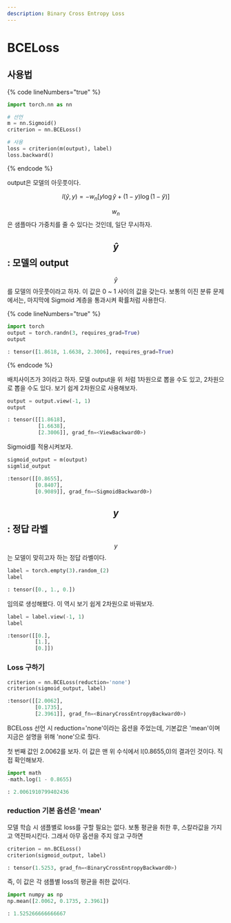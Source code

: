 ```yaml
---
description: Binary Cross Entropy Loss
---
```


# BCELoss

## 사용법

{% code lineNumbers="true" %}
```python
import torch.nn as nn

# 선언
m = nn.Sigmoid()
criterion = nn.BCELoss()

# 사용
loss = criterion(m(output), label)
loss.backward()
```
{% endcode %}

output은 모델의 아웃풋이다.

$$l(\hat{y}, y) = -w_n [y \log \hat{y} + (1-y)\log (1- \hat{y})]$$

$$w_n$$은 샘플마다 가중치를 줄 수 있다는 것인데, 일단 무시하자.

## $$\hat{y}$$ : 모델의 output <a href="#haty-output" id="haty-output"></a>

$$\hat{y}$$를 모델의 아웃풋이라고 하자. 이 값은 0 \~ 1 사이의 값을 갖는다. 보통의 이진 분류 문제에서는, 마지막에 Sigmoid 계층을 통과시켜 확률처럼 사용한다.

{% code lineNumbers="true" %}
```python
import torch
output = torch.randn(3, requires_grad=True)
output

: tensor([1.8618, 1.6638, 2.3006], requires_grad=True)
```
{% endcode %}

배치사이즈가 3이라고 하자. 모델 output을 위 처럼 1차원으로 뽑을 수도 있고, 2차원으로 뽑을 수도 있다. 보기 쉽게 2차원으로 사용해보자.

```python
output = output.view(-1, 1)
output

: tensor([[1.8618],
          [1.6638],
          [2.3006]], grad_fn=<ViewBackward0>)
```

Sigmoid를 적용시켜보자.

```python
sigmoid_output = m(output)
sigmlid_output

:tensor([[0.8655],
         [0.8407],
         [0.9089]], grad_fn=<SigmoidBackward0>)
```



## $$y$$ : 정답 라벨

$$y$$는 모델이 맞히고자 하는 정답 라벨이다.

```python
label = torch.empty(3).random_(2)
label

: tensor([0., 1., 0.])
```

임의로 생성해봤다. 이 역시 보기 쉽게 2차원으로 바꿔보자.

```python
label = label.view(-1, 1)
label

:tensor([[0.],
         [1.],
         [0.]])
```



### Loss 구하기 <a href="#loss" id="loss"></a>

```python
criterion = nn.BCELoss(reduction='none')
criterion(sigmoid_output, label)

:tensor([[2.0062],
         [0.1735],
         [2.3961]], grad_fn=<BinaryCrossEntropyBackward0>)
```

BCELoss 선언 시 reduction='none'이라는 옵션을 주었는데, 기본값은 'mean'이며 지금은 설명을 위해 'none'으로 줬다.

첫 번째 값인 2.0062를 보자. 이 값은 맨 위 수식에서 l(0.8655,0)의 결과인 것이다. 직접 확인해보자.

```python
import math
-math.log(1 - 0.8655)

: 2.0061910799402436
```



### reduction 기본 옵션은 'mean' <a href="#reduction-mean" id="reduction-mean"></a>

모델 학습 시 샘플별로 loss를 구할 필요는 없다. 보통 평균을 취한 후, 스칼라값을 가지고 역전파시킨다. 그래서 아무 옵션을 주지 않고 구하면

```python
criterion = nn.BCELoss()
criterion(sigmoid_output, label)

: tensor(1.5253, grad_fn=<BinaryCrossEntropyBackward0>)
```

즉, 이 값은 각 샘플별 loss의 평균을 취한 값이다.

```python
import numpy as np
np.mean([2.0062, 0.1735, 2.3961])

: 1.525266666666667
```















